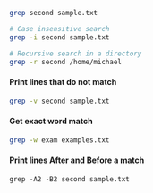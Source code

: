 ```bash
grep second sample.txt

# Case insensitive search
grep -i second sample.txt

# Recursive search in a directory
grep -r second /home/michael
```

#### Print lines that do not match

```bash
grep -v second sample.txt
```

#### Get exact word match

```bash
grep -w exam examples.txt
```

#### Print lines After and Before a match

```grep
grep -A2 -B2 second sample.txt
```

